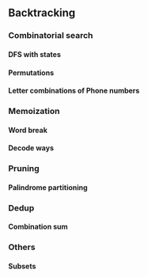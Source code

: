 ## Backtracking

### Combinatorial search

#### DFS with states

#### Permutations

#### Letter combinations of Phone numbers

### Memoization

#### Word break

#### Decode ways

### Pruning

#### Palindrome partitioning

### Dedup

#### Combination sum

### Others

#### Subsets

